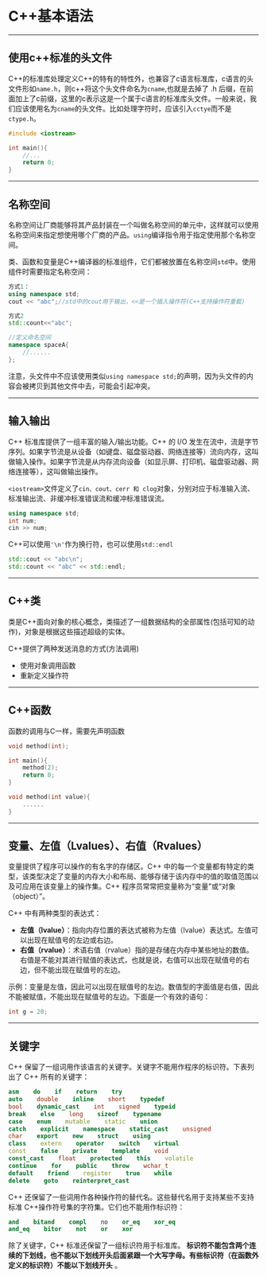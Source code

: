 # C++基本语法

---
## 使用c++标准的头文件

C++的标准库处理定义C++的特有的特性外，也兼容了c语言标准库，c语言的头文件形如`name.h`，则c++将这个头文件命名为`cname`,也就是去掉了 .h 后缀，在前面加上了c前缀，这里的c表示这是一个属于c语言的标准库头文件。一般来说，我们应该使用名为`cname`的头文件。比如处理字符时，应该引入`cctye`而不是`ctype.h`。

```cpp
#include <iostream>

int main(){
    //...
    return 0;
}
```

---
## 名称空间

名称空间让厂商能够将其产品封装在一个叫做名称空间的单元中，这样就可以使用名称空间来指定想使用哪个厂商的产品。`using`编译指令用于指定使用那个名称空间。

类、函数和变量是C++编译器的标准组件，它们都被放置在名称空间`std`中。使用组件时需要指定名称空间：

```c++
方式1：
using namespace std;
cout << "abc";//std中的cout用于输出，<<是一个插入操作符(C++支持操作符重载)

方式2
std::count<<"abc";

//定义命名空间
namespace spaceA{
    //......
};
```

注意，头文件中不应该使用类似`using namespace std;`的声明，因为头文件的内容会被拷贝到其他文件中去，可能会引起冲突。

---
## 输入输出

C++ 标准库提供了一组丰富的输入/输出功能。C++ 的 I/O 发生在流中，流是字节序列。如果字节流是从设备（如键盘、磁盘驱动器、网络连接等）流向内存，这叫做输入操作。如果字节流是从内存流向设备（如显示屏、打印机、磁盘驱动器、网络连接等），这叫做输出操作。

 `<iostream>`文件定义了`cin、cout、cerr 和 clog`对象，分别对应于标准输入流、标准输出流、非缓冲标准错误流和缓冲标准错误流。

```cpp
using namespace std;
int num;
cin >> num;
```

C++可以使用`'\n'`作为换行符，也可以使用`std::endl`

```cpp
std::cout << "abc\n";
std::count << "abc" << std::endl;
```

---
## C++类

类是C++面向对象的核心概念，类描述了一组数据结构的全部属性(包括可知的动作)，对象是根据这些描述超级的实体。

C++提供了两种发送消息的方式(方法调用)

- 使用对象调用函数
- 重新定义操作符

---
## C++函数

函数的调用与C一样，需要先声明函数

```cpp
void method(int);

int main(){
    method(2);
    return 0;
}

void method(int value){
    ......
}
```

---
## 变量、左值（Lvalues）、右值（Rvalues）

变量提供了程序可以操作的有名字的存储区。C++ 中的每一个变量都有特定的类型，该类型决定了变量的内存大小和布局、能够存储于该内存中的值的取值范围以及可应用在该变量上的操作集。C++ 程序员常常把变量称为“变量”或“对象（object）”。

C++ 中有两种类型的表达式：

- **左值（lvalue）**：指向内存位置的表达式被称为左值（lvalue）表达式。左值可以出现在赋值号的左边或右边。
- **右值（rvalue）**：术语右值（rvalue）指的是存储在内存中某些地址的数值。右值是不能对其进行赋值的表达式，也就是说，右值可以出现在赋值号的右边，但不能出现在赋值号的左边。

示例：变量是左值，因此可以出现在赋值号的左边。数值型的字面值是右值，因此不能被赋值，不能出现在赋值号的左边。下面是一个有效的语句：

```cpp
int g = 20;
```

---
## 关键字

C++ 保留了一组词用作该语言的关键字。关键字不能用作程序的标识符。下表列出了 C++ 所有的关键字：

```cpp
asm    do    if    return    try
auto    double    inline    short    typedef
bool    dynamic_cast    int    signed    typeid
break    else    long    sizeof    typename
case    enum    mutable    static    union
catch    explicit    namespace    static_cast    unsigned
char    export    new    struct    using
class    extern    operator    switch    virtual
const    false    private    template    void
const_cast    float    protected    this    volatile
continue    for    public    throw    wchar_t
default    friend    register    true    while
delete    goto    reinterpret_cast
```

C++ 还保留了一些词用作各种操作符的替代名。这些替代名用于支持某些不支持标准 C++操作符号集的字符集。它们也不能用作标识符：

```cpp
and    bitand    compl    no    or_eq    xor_eq
and_eq    bitor    not    or    xor
```

除了关键字，C++ 标准还保留了一组标识符用于标准库。 **标识符不能包含两个连续的下划线，也不能以下划线开头后面紧跟一个大写字母。有些标识符（在函数外定义的标识符）不能以下划线开头** 。

